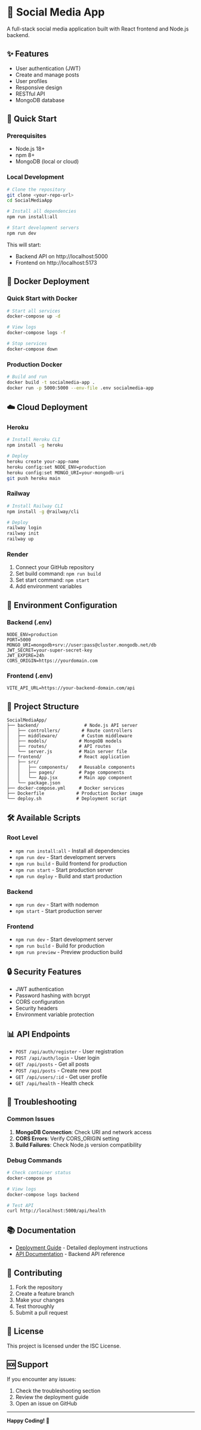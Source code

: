 # 📱 Social Media App

A full-stack social media application built with React frontend and Node.js backend.

## ✨ Features

- User authentication (JWT)
- Create and manage posts
- User profiles
- Responsive design
- RESTful API
- MongoDB database

## 🚀 Quick Start

### Prerequisites
- Node.js 18+
- npm 8+
- MongoDB (local or cloud)

### Local Development
```bash
# Clone the repository
git clone <your-repo-url>
cd SocialMediaApp

# Install all dependencies
npm run install:all

# Start development servers
npm run dev
```

This will start:
- Backend API on http://localhost:5000
- Frontend on http://localhost:5173

## 🐳 Docker Deployment

### Quick Start with Docker
```bash
# Start all services
docker-compose up -d

# View logs
docker-compose logs -f

# Stop services
docker-compose down
```

### Production Docker
```bash
# Build and run
docker build -t socialmedia-app .
docker run -p 5000:5000 --env-file .env socialmedia-app
```

## ☁️ Cloud Deployment

### Heroku
```bash
# Install Heroku CLI
npm install -g heroku

# Deploy
heroku create your-app-name
heroku config:set NODE_ENV=production
heroku config:set MONGO_URI=your-mongodb-uri
git push heroku main
```

### Railway
```bash
# Install Railway CLI
npm install -g @railway/cli

# Deploy
railway login
railway init
railway up
```

### Render
1. Connect your GitHub repository
2. Set build command: `npm run build`
3. Set start command: `npm start`
4. Add environment variables

## 🔧 Environment Configuration

### Backend (.env)
```env
NODE_ENV=production
PORT=5000
MONGO_URI=mongodb+srv://user:pass@cluster.mongodb.net/db
JWT_SECRET=your-super-secret-key
JWT_EXPIRE=24h
CORS_ORIGIN=https://yourdomain.com
```

### Frontend (.env)
```env
VITE_API_URL=https://your-backend-domain.com/api
```

## 📁 Project Structure

```
SocialMediaApp/
├── backend/                 # Node.js API server
│   ├── controllers/        # Route controllers
│   ├── middleware/         # Custom middleware
│   ├── models/            # MongoDB models
│   ├── routes/            # API routes
│   └── server.js          # Main server file
├── frontend/              # React application
│   ├── src/
│   │   ├── components/    # Reusable components
│   │   ├── pages/         # Page components
│   │   └── App.jsx        # Main app component
│   └── package.json
├── docker-compose.yml     # Docker services
├── Dockerfile            # Production Docker image
└── deploy.sh             # Deployment script
```

## 🛠️ Available Scripts

### Root Level
- `npm run install:all` - Install all dependencies
- `npm run dev` - Start development servers
- `npm run build` - Build frontend for production
- `npm run start` - Start production server
- `npm run deploy` - Build and start production

### Backend
- `npm run dev` - Start with nodemon
- `npm start` - Start production server

### Frontend
- `npm run dev` - Start development server
- `npm run build` - Build for production
- `npm run preview` - Preview production build

## 🔒 Security Features

- JWT authentication
- Password hashing with bcrypt
- CORS configuration
- Security headers
- Environment variable protection

## 📊 API Endpoints

- `POST /api/auth/register` - User registration
- `POST /api/auth/login` - User login
- `GET /api/posts` - Get all posts
- `POST /api/posts` - Create new post
- `GET /api/users/:id` - Get user profile
- `GET /api/health` - Health check

## 🚨 Troubleshooting

### Common Issues
1. **MongoDB Connection**: Check URI and network access
2. **CORS Errors**: Verify CORS_ORIGIN setting
3. **Build Failures**: Check Node.js version compatibility

### Debug Commands
```bash
# Check container status
docker-compose ps

# View logs
docker-compose logs backend

# Test API
curl http://localhost:5000/api/health
```

## 📚 Documentation

- [Deployment Guide](DEPLOYMENT.md) - Detailed deployment instructions
- [API Documentation](backend/README.md) - Backend API reference

## 🤝 Contributing

1. Fork the repository
2. Create a feature branch
3. Make your changes
4. Test thoroughly
5. Submit a pull request

## 📄 License

This project is licensed under the ISC License.

## 🆘 Support

If you encounter any issues:
1. Check the troubleshooting section
2. Review the deployment guide
3. Open an issue on GitHub

---

**Happy Coding! 🎉**
